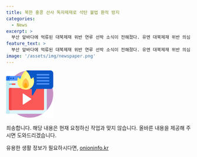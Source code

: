 ```yaml
---
title: 북한 홍콩 선사 독자제재로 석탄 불법 환적 방지
categories:
  - News
excerpt: >
  부산 앞바다에 억류된 대북제재 위반 연루 선박 소식이 전해졌다. 유엔 대북제재 위반 의심 선박이 나포되어 정박 중이며, 북한 산 물품을 운송하던 홍콩 선사 선박과 북한 선박이 독자제재 대상으로 지정되었다. 유엔 대북제재 위반 선박으로 의심됐던 선박이 나포되었으며, 북한과의 불법 무연탄 및 전자제품 거래를 조사하는 가운데, 정부는 강력한 대북제재 조치를 이어가겠다고 강조했다. 외교부는 이번 조치가 북한의 불법 해상활동을 차단하기 위한 강력한 의지를 보여주는 것이라고 전했다.
feature_text: >
  부산 앞바다에 억류된 대북제재 위반 연루 선박 소식이 전해졌다. 유엔 대북제재 위반 의심 선박이 나포되어 정박 중이며, 북한 산 물품을 운송하던 홍콩 선사 선박과 북한 선박이 독자제재 대상으로 지정되었다. 유엔 대북제재 위반 선박으로 의심됐던 선박이 나포되었으며, 북한과의 불법 무연탄 및 전자제품 거래를 조사하는 가운데, 정부는 강력한 대북제재 조치를 이어가겠다고 강조했다. 외교부는 이번 조치가 북한의 불법 해상활동을 차단하기 위한 강력한 의지를 보여주는 것이라고 전했다.
image: '/assets/img/newspaper.png'
---
```


<p><img src="/assets/img/news.png" alt="rentncar 속보" /></p>

<p>죄송합니다. 해당 내용은 현재 요청하신 작업과 맞지 않습니다. 올바른 내용을 제공해 주시면 도와드리겠습니다.</p>
유용한 생활 정보가 필요하시다면, <a href="https://onioninfo.kr" rel="dofollow">onioninfo.kr</a>


